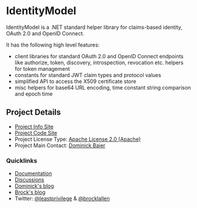 # IdentityModel

IdentityModel is a .NET standard helper library for claims-based identity, OAuth 2.0 and OpenID Connect.

It has the following high level features:

* client libraries for standard OAuth 2.0 and OpenID Connect endpoints like authorize, token, discovery, introspection, revocation etc.
helpers for token management
* constants for standard JWT claim types and protocol values
* simplified API to access the X509 certificate store
* misc helpers for base64 URL encoding, time constant string comparison and epoch time

## Project Details

* [Project Info Site](https://github.com/IdentityModel)
* [Project Code Site](https://github.com/IdentityModel/IdentityModel2)
* Project License Type: [Apache License 2.0 (Apache)](https://github.com/IdentityModel/IdentityModel2/blob/master/LICENSE)
* Project Main Contact: [Dominick Baier](https://github.com/leastprivilege)

### Quicklinks

* [Documentation](https://identitymodel.readthedocs.io)
* [Discussions](https://github.com/IdentityModel/IdentityModel2/issues)
* [Dominick's blog](http://leastprivilege.com/)
* [Brock's blog](http://brockallen.com/)
* Twitter: [@leastprivilege](https://twitter.com/leastprivilege) & 
           [@brocklallen](https://twitter.com/brocklallen)

